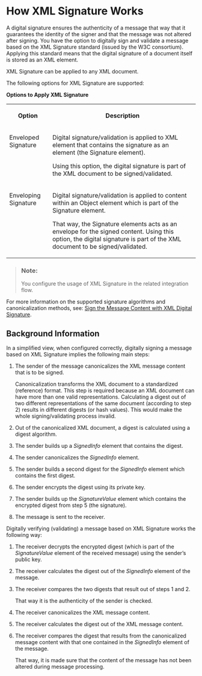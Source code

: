 <!-- loio9857d50b6bcc4b55aaa3432952bc3cdf -->

# How XML Signature Works

A digital signature ensures the authenticity of a message that way that it guarantees the identity of the signer and that the message was not altered after signing. You have the option to digitally sign and validate a message based on the XML Signature standard \(issued by the W3C consortium\). Applying this standard means that the digital signature of a document itself is stored as an XML element.

XML Signature can be applied to any XML document.

The following options for XML Signature are supported:

**Options to Apply XML Signature**


<table>
<tr>
<th valign="top">

Option



</th>
<th valign="top">

Description



</th>
</tr>
<tr>
<td valign="top">

Enveloped Signature



</td>
<td valign="top">

Digital signature/validation is applied to XML element that contains the signature as an element \(the Signature element\).

Using this option, the digital signature is part of the XML document to be signed/validated.



</td>
</tr>
<tr>
<td valign="top">

Enveloping Signature



</td>
<td valign="top">

Digital signature/validation is applied to content within an Object element which is part of the Signature element.

That way, the Signature elements acts as an envelope for the signed content. Using this option, the digital signature is part of the XML document to be signed/validated.



</td>
</tr>
</table>

> ### Note:  
> You configure the usage of XML Signature in the related integration flow.

For more information on the supported signature algorithms and canonicalization methods, see: [Sign the Message Content with XML Digital Signature](../50-Development/sign-the-message-content-with-xml-digital-signature-9a013db.md).



<a name="loio9857d50b6bcc4b55aaa3432952bc3cdf__section_N10077_N10012_N10001"/>

## Background Information

In a simplified view, when configured correctly, digitally signing a message based on XML Signature implies the following main steps:

1.  The sender of the message canonicalizes the XML message content that is to be signed.

    Canonicalization transforms the XML document to a standardized \(reference\) format. This step is required because an XML document can have more than one valid representations. Calculating a digest out of two different representations of the same document \(according to step 2\) results in different digests \(or hash values\). This would make the whole signing/validating process invalid.

2.  Out of the canonicalized XML document, a digest is calculated using a digest algorithm.
3.  The sender builds up a *SignedInfo* element that contains the digest.
4.  The sender canonicalizes the *SignedInfo* element.
5.  The sender builds a second digest for the *SignedInfo* element which contains the first digest.
6.  The sender encrypts the digest using its private key.
7.  The sender builds up the *SignatureValue* element which contains the encrypted digest from step 5 \(the signature\).
8.  The message is sent to the receiver.

Digitally verifying \(validating\) a message based on XML Signature works the following way:

1.  The receiver decrypts the encrypted digest \(which is part of the *SignatureValue* element of the received message\) using the sender’s public key.
2.  The receiver calculates the digest out of the *SignedInfo* element of the message.
3.  The receiver compares the two digests that result out of steps 1 and 2.

    That way it is the authenticity of the sender is checked.

4.  The receiver canonicalizes the XML message content.
5.  The receiver calculates the digest out of the XML message content.
6.  The receiver compares the digest that results from the canonicalized message content with that one contained in the *SignedInfo* element of the message.

    That way, it is made sure that the content of the message has not been altered during message processing.



